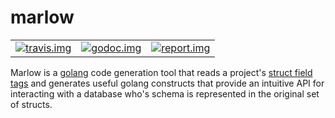 # marlow

| | | |
| ---- | ---- | ---- |
| [![travis.img]][travis.url] | [![godoc.img]][godoc.url] | [![report.img]][report.url] |

Marlow is a [golang] code generation tool that reads a project's [struct field tags] and generates useful golang
constructs that provide an intuitive API for interacting with a database who's schema is represented in the original
set of structs.


[struct field tags]: https://golang.org/ref/spec#Tag
[golang]: https://golang.org
[report.img]: https://goreportcard.com/badge/github.com/dadleyy/marlow?style=flat-square
[report.url]: https://goreportcard.com/report/github.com/dadleyy/marlow
[travis.img]: https://img.shields.io/travis/dadleyy/marlow.svg?style=flat-square
[travis.url]: https://travis-ci.org/dadleyy/marlow
[godoc.img]: http://img.shields.io/badge/godoc-reference-5272B4.svg?style=flat-square
[godoc.url]: https://godoc.org/github.com/dadleyy/marlow/marlow
